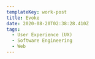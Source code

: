 ```yaml
---
templateKey: work-post
title: Evoke
date: 2020-08-20T02:38:28.410Z
tags:
  - User Experience (UX)
  - Software Engineering
  - Web
---
```

